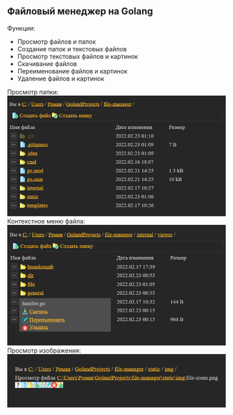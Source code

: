 ## Файловый менеджер на Golang

Функции:
- Просмотр файлов и папок
- Создание папок и текстовых файлов
- Просмотр текстовых файлов и картинок
- Скачивание файлов
- Переименование файлов и картинок
- Удаление файлов и картинок

Просмотр папки:
![Preview](preview/Screenshot_204.png)
Контекстное меню файла:
![Preview](preview/Screenshot_205.png)
Просмотр изображения:
![Preview](preview/Screenshot_206.png)